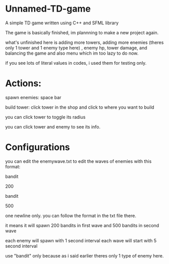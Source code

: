 # Unnamed-TD-game
A simple TD game written using C++ and SFML library

The game is basically finished, im plannning to make a new project again.

what's unfinished here is adding more towers, adding more enemies (theres only 1 tower and 1 enemy type here) , enemy hp, tower damage, and balancing the game and also menu which im too lazy to do now.



if you see lots of literal values in codes, i used them for testing only.




# Actions:

spawn enemies: space bar

build tower: click tower in the shop and click to where you want to build

you can click tower to toggle its radius

you can click tower and enemy to see its info.

# Configurations

you can edit the enemywave.txt to edit the waves of enemies with this format:

bandit

200

bandit 

500

one newline only. you can follow the format in the txt file there. 

it means it will spawn 200 bandits in first wave and 500 bandits in second wave

each enemy will spawn with 1 second interval
each wave will start with 5 second interval

use "bandit" only because as i said earlier theres only 1 type of enemy here.
